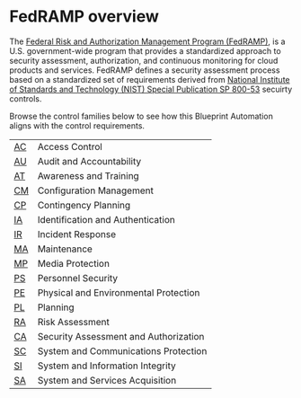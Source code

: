 # FedRAMP overview

The [Federal Risk and Authorization Management Program (FedRAMP)](https://www.fedramp.gov), is a U.S. government-wide program that provides a standardized approach to security assessment, authorization, and continuous monitoring for cloud products and services. FedRAMP defines a security assessment process based on a standardized set of requirements derived from [National Institute of Standards and Technology (NIST) Special Publication SP 800-53](https://csrc.nist.gov/publications/detail/sp/800-53/rev-4/final) secuirty controls.

Browse the control families below to see how this Blueprint Automation aligns with the control requirements.

| | |
|---|---|
| [AC](./ac-controls.md ) | Access Control |
| [AU](./au-controls.md ) | Audit and Accountability |
| [AT](./at-controls.md ) | Awareness and Training |
| [CM](./cm-controls.md ) | Configuration Management |
| [CP](./cp-controls.md ) | Contingency Planning |
| [IA](./ia-controls.md ) | Identification and Authentication |
| [IR](./ir-controls.md ) | Incident Response |
| [MA](./ma-controls.md ) | Maintenance |
| [MP](./mp-controls.md ) | Media Protection |
| [PS](./ps-controls.md ) | Personnel Security |
| [PE](./pe-controls.md ) | Physical and Environmental Protection |
| [PL](./pl-controls.md ) | Planning |
| [RA](./ra-controls.md ) | Risk Assessment |
| [CA](./ca-controls.md ) | Security Assessment and Authorization |
| [SC](./sc-controls.md ) | System and Communications Protection |
| [SI](./si-controls.md ) | System and Information Integrity |
| [SA](./sa-controls.md ) | System and Services Acquisition |
